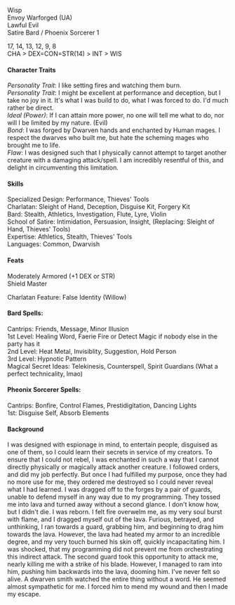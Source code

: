 Wisp \
Envoy Warforged (UA) \
Lawful Evil \
Satire Bard / Phoenix Sorcerer 1

17, 14, 13, 12, 9, 8 \
CHA > DEX=CON=STR(14) > INT > WIS

#### Character Traits
*Personality Trait*: I like setting fires and watching them burn. \
*Personality Trait*: I might be excellent at performance and deception, but I take no joy in it. It's what I was build to do, what I was forced to do. I'd much rather be direct. \
*Ideal (Power)*: If I can attain more power, no one will tell me what to do, nor will I be limited by my nature. (Evil) \
*Bond*: I was forged by Dwarven hands and enchanted by Human mages. I respect the dwarves who built me, but hate the scheming mages who brought me to life. \
*Flaw*: I was designed such that I physically cannot attempt to target another creature with a damaging attack/spell. I am incredibly resentful of this, and delight in circumventing this limitation.

#### Skills
Specialized Design: Performance, Thieves' Tools \
Charlatan: Sleight of Hand, Deception, Disguise Kit, Forgery Kit \
Bard: Stealth, Athletics, Investigation, Flute, Lyre, Violin \
School of Satire: Intimidation, Persuasion, Insight, (Replacing: Sleight of Hand, Thieves' Tools) \
Expertise: Athletics, Stealth, Thieves' Tools \
Languages: Common, Dwarvish

#### Feats
Moderately Armored (+1 DEX or STR) \
Shield Master

Charlatan Feature: False Identity (Willow)

#### Bard Spells: 
Cantrips: Friends, Message, Minor Illusion \
1st Level: Healing Word, Faerie Fire or Detect Magic if nobody else in the party has it \
2nd Level: Heat Metal, Invisiblity, Suggestion, Hold Person \
3rd Level: Hypnotic Pattern \
Magical Secret Ideas: Telekinesis, Counterspell, Spirit Guardians (What a perfect technicality, lmao)

#### Pheonix Sorcerer Spells: 
Cantrips: Bonfire, Control Flames, Prestidigitation, Dancing Lights \
1st: Disguise Self, Absorb Elements 

#### Background
I was designed with espionage in mind, to entertain people, disguised as one of them, so I could learn their secrets in service of my creators. To ensure that I could not rebel, I was enchanted in such a way that I cannot directly physically or magically attack another creature. I followed orders, and did my job perfectly. But once I had fulfilled my purpose, once they had no more use for me, they ordered me destroyed so I could never reveal what I had learned. I was dragged off to the forges by a pair of guards, unable to defend myself in any way due to my programming. They tossed me into lava and turned away without a second glance. I don't know how, but I didn't die. I was reborn. I felt fire overwelm me, as my very soul burst with flame, and I dragged myself out of the lava. Furious, betrayed, and unthinking, I ran towards a guard, grabbing him, and beginning to drag him towards the lava. However, the lava had heated my armor to an incredible degree, and my very touch burned his skin off, quickly incapacitating him. I was shocked, that my programming did not prevent me from orchestrating this indirect attack. The second guard took this opportunity to attack me, nearly killing me with a strike of his blade. However, I managed to ram into him, pushing him backwards into the lava, dooming him. I've never felt so alive. A dwarven smith watched the entire thing without a word. He seemed almost sympathetic for me. I forced him to mend my wound and then I made my escape.

